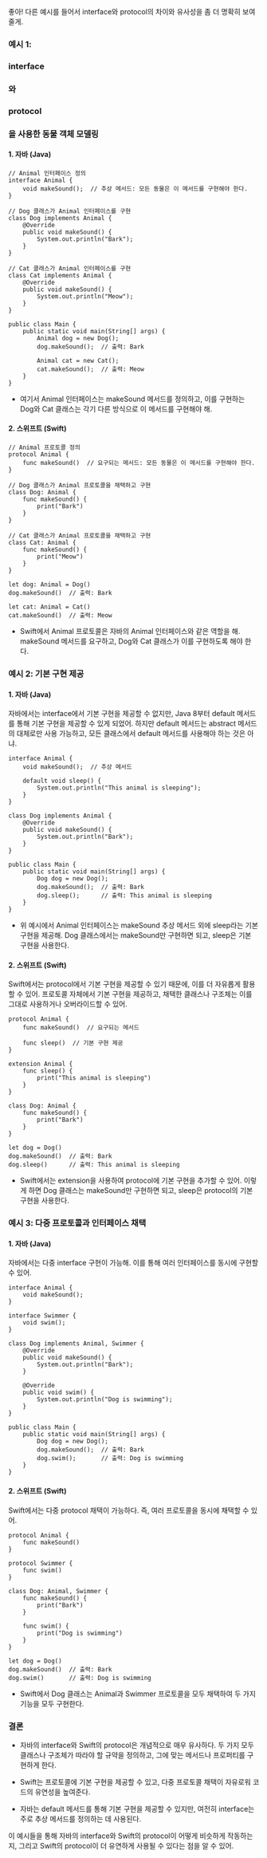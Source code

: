 좋아! 다른 예시를 들어서 interface와 protocol의 차이와 유사성을 좀 더 명확히 보여줄게.

  

### **예시 1:** 

### **interface**

### **와** 

### **protocol**

### **을 사용한 동물 객체 모델링**

  

#### **1. 자바 (Java)**

```
// Animal 인터페이스 정의
interface Animal {
    void makeSound();  // 추상 메서드: 모든 동물은 이 메서드를 구현해야 한다.
}

// Dog 클래스가 Animal 인터페이스를 구현
class Dog implements Animal {
    @Override
    public void makeSound() {
        System.out.println("Bark");
    }
}

// Cat 클래스가 Animal 인터페이스를 구현
class Cat implements Animal {
    @Override
    public void makeSound() {
        System.out.println("Meow");
    }
}

public class Main {
    public static void main(String[] args) {
        Animal dog = new Dog();
        dog.makeSound();  // 출력: Bark

        Animal cat = new Cat();
        cat.makeSound();  // 출력: Meow
    }
}
```

- 여기서 Animal 인터페이스는 makeSound 메서드를 정의하고, 이를 구현하는 Dog와 Cat 클래스는 각기 다른 방식으로 이 메서드를 구현해야 해.
    

  

#### **2. 스위프트 (Swift)**

```
// Animal 프로토콜 정의
protocol Animal {
    func makeSound()  // 요구되는 메서드: 모든 동물은 이 메서드를 구현해야 한다.
}

// Dog 클래스가 Animal 프로토콜을 채택하고 구현
class Dog: Animal {
    func makeSound() {
        print("Bark")
    }
}

// Cat 클래스가 Animal 프로토콜을 채택하고 구현
class Cat: Animal {
    func makeSound() {
        print("Meow")
    }
}

let dog: Animal = Dog()
dog.makeSound()  // 출력: Bark

let cat: Animal = Cat()
cat.makeSound()  // 출력: Meow
```

- Swift에서 Animal 프로토콜은 자바의 Animal 인터페이스와 같은 역할을 해. makeSound 메서드를 요구하고, Dog와 Cat 클래스가 이를 구현하도록 해야 한다.
    

  

### **예시 2: 기본 구현 제공**

  

#### **1. 자바 (Java)**

  

자바에서는 interface에서 기본 구현을 제공할 수 없지만, Java 8부터 default 메서드를 통해 기본 구현을 제공할 수 있게 되었어. 하지만 default 메서드는 abstract 메서드의 대체로만 사용 가능하고, 모든 클래스에서 default 메서드를 사용해야 하는 것은 아냐.

```
interface Animal {
    void makeSound();  // 추상 메서드

    default void sleep() {
        System.out.println("This animal is sleeping");
    }
}

class Dog implements Animal {
    @Override
    public void makeSound() {
        System.out.println("Bark");
    }
}

public class Main {
    public static void main(String[] args) {
        Dog dog = new Dog();
        dog.makeSound();  // 출력: Bark
        dog.sleep();      // 출력: This animal is sleeping
    }
}
```

- 위 예시에서 Animal 인터페이스는 makeSound 추상 메서드 외에 sleep라는 기본 구현을 제공해. Dog 클래스에서는 makeSound만 구현하면 되고, sleep은 기본 구현을 사용한다.
    

  

#### **2. 스위프트 (Swift)**

  

Swift에서는 protocol에서 기본 구현을 제공할 수 있기 때문에, 이를 더 자유롭게 활용할 수 있어. 프로토콜 자체에서 기본 구현을 제공하고, 채택한 클래스나 구조체는 이를 그대로 사용하거나 오버라이드할 수 있어.

```
protocol Animal {
    func makeSound()  // 요구되는 메서드

    func sleep()  // 기본 구현 제공
}

extension Animal {
    func sleep() {
        print("This animal is sleeping")
    }
}

class Dog: Animal {
    func makeSound() {
        print("Bark")
    }
}

let dog = Dog()
dog.makeSound()  // 출력: Bark
dog.sleep()      // 출력: This animal is sleeping
```

- Swift에서는 extension을 사용하여 protocol에 기본 구현을 추가할 수 있어. 이렇게 하면 Dog 클래스는 makeSound만 구현하면 되고, sleep은 protocol의 기본 구현을 사용한다.
    

  

### **예시 3: 다중 프로토콜과 인터페이스 채택**

  

#### **1. 자바 (Java)**

  

자바에서는 다중 interface 구현이 가능해. 이를 통해 여러 인터페이스를 동시에 구현할 수 있어.

```
interface Animal {
    void makeSound();
}

interface Swimmer {
    void swim();
}

class Dog implements Animal, Swimmer {
    @Override
    public void makeSound() {
        System.out.println("Bark");
    }

    @Override
    public void swim() {
        System.out.println("Dog is swimming");
    }
}

public class Main {
    public static void main(String[] args) {
        Dog dog = new Dog();
        dog.makeSound();  // 출력: Bark
        dog.swim();       // 출력: Dog is swimming
    }
}
```

#### **2. 스위프트 (Swift)**

  

Swift에서는 다중 protocol 채택이 가능하다. 즉, 여러 프로토콜을 동시에 채택할 수 있어.

```
protocol Animal {
    func makeSound()
}

protocol Swimmer {
    func swim()
}

class Dog: Animal, Swimmer {
    func makeSound() {
        print("Bark")
    }

    func swim() {
        print("Dog is swimming")
    }
}

let dog = Dog()
dog.makeSound()  // 출력: Bark
dog.swim()       // 출력: Dog is swimming
```

- Swift에서 Dog 클래스는 Animal과 Swimmer 프로토콜을 모두 채택하여 두 가지 기능을 모두 구현한다.
    

  

### **결론**

- 자바의 interface와 Swift의 protocol은 개념적으로 매우 유사하다. 두 가지 모두 클래스나 구조체가 따라야 할 규약을 정의하고, 그에 맞는 메서드나 프로퍼티를 구현하게 한다.
    
- Swift는 프로토콜에 기본 구현을 제공할 수 있고, 다중 프로토콜 채택이 자유로워 코드의 유연성을 높여준다.
    
- 자바는 default 메서드를 통해 기본 구현을 제공할 수 있지만, 여전히 interface는 주로 추상 메서드를 정의하는 데 사용된다.
    

  

이 예시들을 통해 자바의 interface와 Swift의 protocol이 어떻게 비슷하게 작동하는지, 그리고 Swift의 protocol이 더 유연하게 사용될 수 있다는 점을 알 수 있어.